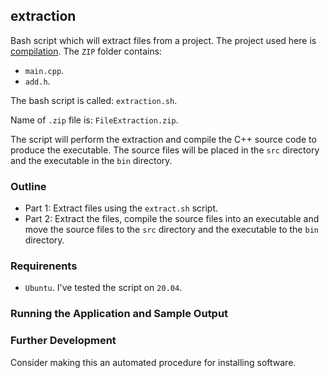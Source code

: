 ## extraction

Bash script which will extract files from a project. The project used here is [compilation](https://github.com/MRLintern/Bash-Hacks/tree/main/compilation).
The `ZIP` folder contains:

- `main.cpp`.
- `add.h`.

The bash script is called: `extraction.sh`.

Name of `.zip` file is: `FileExtraction.zip`.

The script will perform the extraction and compile the C++ source code to produce the executable. The source files will be placed in the `src` directory
and the executable in the `bin` directory.

### Outline

- Part 1: Extract files using the `extract.sh` script.
- Part 2: Extract the files, compile the source files into an executable and move the source files to the `src` directory and the executable to the `bin` directory.

### Requirenents

- `Ubuntu`. I've tested the script on `20.04`.

### Running the Application and Sample Output


### Further Development

Consider making this an automated procedure for installing software.
  


